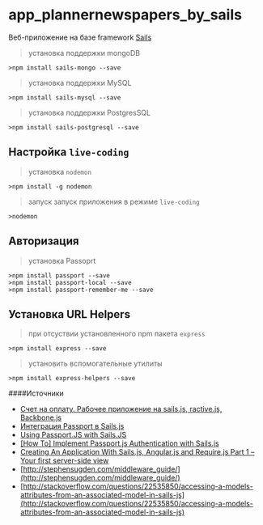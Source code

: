 # app_plannernewspapers_by_sails

Веб-приложение на базе framework [Sails](http://sailsjs.org) 

> установка поддержки mongoDB 
 
    >npm install sails-mongo --save

> установка поддержки MySQL

    >npm install sails-mysql --save

> установка поддержки PostgresSQL

    >npm install sails-postgresql --save


## Настройка  `live-coding`
>  установка `nodemon`
    
    >npm install -g nodemon

> запуск запуск приложения в режиме `live-coding`

    >nodemon

## Авторизация

>установка Passoprt

    >npm install passport --save
    >npm install passport-local --save
    >npm install passport-remember-me --save
   
## Установка URL Helpers 
 
> при отсуствии установленного npm пакета `express`

    >npm install express --save

> установить вспомогательные утилиты

    >npm install express-helpers --save


####Источники

- [Счет на оплату. Рабочее приложение на sails.js, ractive.js, Backbone.js](http://habrahabr.ru/post/221171/)
- [Интеграция Passport в Sails.js](http://habrahabr.ru/post/211925/)
- [Using Passport.JS with Sails.JS](http://jethrokuan.github.io/2013/12/19/Using-Passport-With-Sails-JS.html)
- [[How To] Implement Passport.js Authentication with Sails.js](http://www.geektantra.com/2013/08/implement-passport-js-authentication-with-sails-js/)
- [Creating An Application With Sails.js, Angular.js and Require.js Part 1 – Your first server-side view](http://modernweb.com/2014/07/29/create-an-app-sails-angular-require-pt-1/?utm_content=buffer399e6&utm_medium=social&utm_source=plus.google.com&utm_campaign=buffer)
- [http://stephensugden.com/middleware_guide/](http://stephensugden.com/middleware_guide/)
- [http://stackoverflow.com/questions/22535850/accessing-a-models-attributes-from-an-associated-model-in-sails-js](http://stackoverflow.com/questions/22535850/accessing-a-models-attributes-from-an-associated-model-in-sails-js)